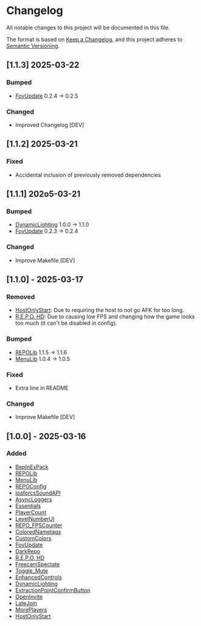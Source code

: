 # Changelog

All notable changes to this project will be documented in this file.

The format is based on [Keep a Changelog](https://keepachangelog.com/en/1.1.0/),
and this project adheres to [Semantic Versioning](https://semver.org/spec/v2.0.0.html).

## [1.1.3] 2025-03-22

### Bumped
- [FovUpdate](https://thunderstore.io/c/repo/p/darmuh/FovUpdate/) 0.2.4 -> 0.2.5

### Changed
- Improved Changelog [DEV]

## [1.1.2] 2025-03-21

### Fixed
- Accidental inclusion of previously removed dependencies

## [1.1.1] 202o5-03-21

### Bumped
- [DynamicLighting](https://thunderstore.io/c/repo/p/DirtyGames/DynamicLighting/) 1.0.0 -> 1.1.0
- [FovUpdate](https://thunderstore.io/c/repo/p/darmuh/FovUpdate/) 0.2.3 -> 0.2.4

### Changed
- Improve Makefile [DEV]

## [1.1.0] - 2025-03-17

### Removed
- [HostOnlyStart](https://thunderstore.io/c/repo/p/linkoid/HostOnlyStart/): Due to requiring the host to not go AFK for too long.
- [R.E.P.O. HD](https://thunderstore.io/c/repo/p/BlueAmulet/REPO_HD/): Due to causing low FPS and changing how the game looks too much (it can't be disabled in config).

### Bumped
- [REPOLib](https://thunderstore.io/c/repo/p/Zehs/REPOLib/) 1.1.5 -> 1.1.6
- [MenuLib](https://thunderstore.io/c/repo/p/nickklmao/MenuLib/) 1.0.4 -> 1.0.5

### Fixed
- Extra line in README

### Changed
- Improve Makefile [DEV]

## [1.0.0] - 2025-03-16

### Added
- [BepInExPack](https://thunderstore.io/c/repo/p/BepInEx/BepInExPack/)
- [REPOLib](https://thunderstore.io/c/repo/p/Zehs/REPOLib/)
- [MenuLib](https://thunderstore.io/c/repo/p/nickklmao/MenuLib/)
- [REPOConfig](https://thunderstore.io/c/repo/p/nickklmao/REPOConfig/)
- [loaforcsSoundAPI](https://thunderstore.io/c/repo/p/loaforc/loaforcsSoundAPI/)
- [AsyncLoggers](https://thunderstore.io/c/repo/p/mattymatty/AsyncLoggers/)
- [Essentials](https://thunderstore.io/c/repo/p/CCarrMcMahon/Essentials/)
- [PlayerCount](https://thunderstore.io/c/repo/p/nickklmao/PlayerCount/)
- [LevelNumberUI](https://thunderstore.io/c/repo/p/ironbean/LevelNumberUI/)
- [REPO_FPSCounter](https://thunderstore.io/c/repo/p/QERT2002/REPO_FPSCounter/)
- [ColoredNametags](https://thunderstore.io/c/repo/p/zombieseatflesh7/ColoredNametags/)
- [CustomColors](https://thunderstore.io/c/repo/p/x753_REPO/CustomColors/)
- [FovUpdate](https://thunderstore.io/c/repo/p/darmuh/FovUpdate/)
- [DarkRepo](https://thunderstore.io/c/repo/p/linkoid/DarkRepo/)
- [R.E.P.O. HD](https://thunderstore.io/c/repo/p/BlueAmulet/REPO_HD/)
- [FreecamSpectate](https://thunderstore.io/c/repo/p/nickklmao/FreecamSpectate/)
- [Toggle_Mute](https://thunderstore.io/c/repo/p/soundedsquash/Toggle_Mute/)
- [EnhancedControls](https://thunderstore.io/c/repo/p/YMC_MHZ/EnhancedControls/)
- [DynamicLighting](https://thunderstore.io/c/repo/p/DirtyGames/DynamicLighting/)
- [ExtractionPointConfirmButton](https://thunderstore.io/c/repo/p/Zehs/ExtractionPointConfirmButton/)
- [OpenInvite](https://thunderstore.io/c/repo/p/linkoid/OpenInvite/)
- [LateJoin](https://thunderstore.io/c/repo/p/Rebateman/LateJoin/)
- [MorePlayers](https://thunderstore.io/c/repo/p/zelofi/MorePlayers/)
- [HostOnlyStart](https://thunderstore.io/c/repo/p/linkoid/HostOnlyStart/)
